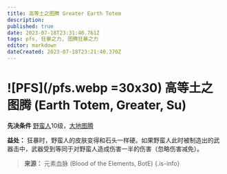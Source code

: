 ```yaml
---
title: 高等土之图腾 Greater Earth Totem
description: 
published: true
date: 2023-07-18T23:31:40.761Z
tags: pfs, 狂暴之力, 图腾狂暴之力
editor: markdown
dateCreated: 2023-07-18T23:21:40.370Z
---
```


# ![PFS](/pfs.webp =30x30) 高等土之图腾 (Earth Totem, Greater, Su)

**先决条件** [野蛮人](/野蛮人)10级，[大地图腾](/狂暴之力/大地图腾)

**益处：** 狂暴时，野蛮人的皮肤变得和石头一样硬。如果野蛮人此时被制造出的武器击中，武器受到等同于对野蛮人造成伤害一半的伤害（忽略伤害减免）。

> **来源：** 元素血脉 (Blood of the Elements, BotE)
{.is-info}
